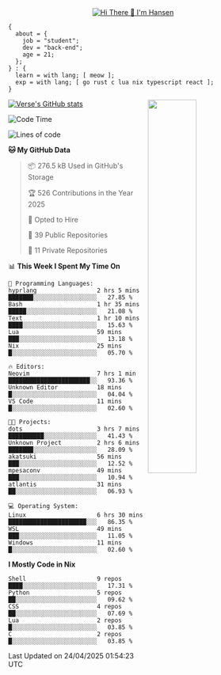 <div align="center">
  <a href="https://git.io/typing-svg">
    <img src="https://readme-typing-svg.demolab.com?font=Fira+Code&pause=1000&center=true&color=FF9BCE&lines=Hi+There+👋+I'm+Hansen" alt="Hi There 👋 I'm Hansen" />
  </a>
</div>

```
{
  about = {
    job = "student";
    dev = "back-end";
    age = 21;
  };
} : {
  learn = with lang; [ meow ];
  exp = with lang; [ go rust c lua nix typescript react ];
}
```

<div>
  <div>
    <img align="right" width="44%" src="https://media4.giphy.com/media/v1.Y2lkPTc5MGI3NjExdzcyMmk1amZ3em1qdW0zbXZkYTR2YTZmY2JzODB2ZG5jNDYyMjVudiZlcD12MV9pbnRlcm5hbF9naWZfYnlfaWQmY3Q9Zw/dsRM4qPhFGUVIlVzRs/giphy.gif"/>
  </div>
  <div>
    <a href="https://github.com/sammhansen/github-readme-stats">
      <img src="https://github-readme-stats.vercel.app/api?username=sammhansen&theme=vision-friendly-dark&bg_color=00000000&hide_border=true&custom_title=%20" alt="Verse's GitHub stats"/>
    </a>
  </div>
</div>

<!--START_SECTION:waka-->
![Code Time](http://img.shields.io/badge/Code%20Time-175%20hrs%2057%20mins-blue)

![Lines of code](https://img.shields.io/badge/From%20Hello%20World%20I%27ve%20Written-318.4%20thousand%20lines%20of%20code-blue)

**🐱 My GitHub Data** 

> 📦 276.5 kB Used in GitHub's Storage 
 > 
> 🏆 526 Contributions in the Year 2025
 > 
> 💼 Opted to Hire
 > 
> 📜 39 Public Repositories 
 > 
> 🔑 11 Private Repositories 
 > 
📊 **This Week I Spent My Time On** 

```text
💬 Programming Languages: 
hyprlang                 2 hrs 5 mins        ███████░░░░░░░░░░░░░░░░░░   27.85 % 
Bash                     1 hr 35 mins        █████░░░░░░░░░░░░░░░░░░░░   21.08 % 
Text                     1 hr 10 mins        ████░░░░░░░░░░░░░░░░░░░░░   15.63 % 
Lua                      59 mins             ███░░░░░░░░░░░░░░░░░░░░░░   13.18 % 
Nix                      25 mins             █░░░░░░░░░░░░░░░░░░░░░░░░   05.70 % 

🔥 Editors: 
Neovim                   7 hrs 1 min         ███████████████████████░░   93.36 % 
Unknown Editor           18 mins             █░░░░░░░░░░░░░░░░░░░░░░░░   04.04 % 
VS Code                  11 mins             █░░░░░░░░░░░░░░░░░░░░░░░░   02.60 % 

🐱‍💻 Projects: 
dots                     3 hrs 7 mins        ██████████░░░░░░░░░░░░░░░   41.43 % 
Unknown Project          2 hrs 6 mins        ███████░░░░░░░░░░░░░░░░░░   28.09 % 
akatsuki                 56 mins             ███░░░░░░░░░░░░░░░░░░░░░░   12.52 % 
mpesaconv                49 mins             ███░░░░░░░░░░░░░░░░░░░░░░   10.94 % 
atlantis                 31 mins             ██░░░░░░░░░░░░░░░░░░░░░░░   06.93 % 

💻 Operating System: 
Linux                    6 hrs 30 mins       ██████████████████████░░░   86.35 % 
WSL                      49 mins             ███░░░░░░░░░░░░░░░░░░░░░░   11.05 % 
Windows                  11 mins             █░░░░░░░░░░░░░░░░░░░░░░░░   02.60 % 
```

**I Mostly Code in Nix** 

```text
Shell                    9 repos             ████░░░░░░░░░░░░░░░░░░░░░   17.31 % 
Python                   5 repos             ██░░░░░░░░░░░░░░░░░░░░░░░   09.62 % 
CSS                      4 repos             ██░░░░░░░░░░░░░░░░░░░░░░░   07.69 % 
Lua                      2 repos             █░░░░░░░░░░░░░░░░░░░░░░░░   03.85 % 
C                        2 repos             █░░░░░░░░░░░░░░░░░░░░░░░░   03.85 % 
```




 Last Updated on 24/04/2025 01:54:23 UTC
<!--END_SECTION:waka-->


